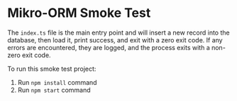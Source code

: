 # Mikro-ORM Smoke Test

The `index.ts` file is the main entry point and will insert a new record into the database, then load it, print
success, and exit with a zero exit code. If any errors are encountered, they are logged, and the process exits with a
non-zero exit code.

To run this smoke test project:
1. Run `npm install` command
2. Run `npm start` command
